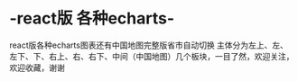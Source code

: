 # -react版 各种echarts-
react版各种echarts图表还有中国地图完整版省市自动切换
主体分为左上、左、左下、下、右上、右、右下、中间（中国地图）几个板块，一目了然，欢迎关注，欢迎收藏，谢谢
